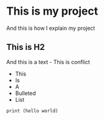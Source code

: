 # This is my project
And this is how I explain my project

## This is H2
And this is a text - This is conflict

* This
* Is
* A
* Bulleted
* List

``` this is code
print (hello world)
```
